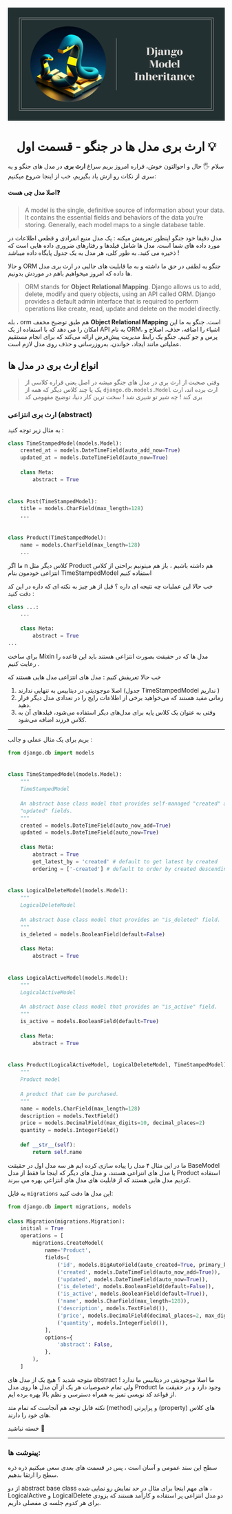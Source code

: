 

![enter image description here](https://github.com/code-barg/daily-django-tips/blob/main/img/01-model-inheritance.jpeg?raw=true)

<h1 align="center"> ارث بری مدل ها در جنگو - قسمت اول 💡</h1>

سلام 🖐️ حال و احوالتون خوش، قراره امروز بریم سراغ **ارث بری** در مدل های جنگو و یه سری از نکات رو ازش یاد بگیریم، خب از اینجا شروع میکنیم:

#### اصلا مدل چی هست❓

> A model is the single, definitive source of information about your data. It contains the essential fields and behaviors of the data you’re storing. Generally, each model maps to a single database table.

مدل دقیقا خود جنگو اینطور تعریفش میکنه : یک مدل منبع انفرادی و قطعی اطلاعات در مورد داده های شما است. مدل ها شامل فیلدها و رفتارهای ضروری داده هایی است که ذخیره می کنید. به طور کلی، هر مدل به یک جدول پایگاه داده  میباشد !

و حالا ORM جنگو یه لطفی در حق ما داشته و  به ما قابلیت های جالبی در ارث بری مدل ها داده که امروز میخواهیم باهم در موردش بدونیم.

> ORM stands for **Object Relational Mapping**. Django allows us to add, delete, modify and query objects, using an API called ORM. Django provides a default admin interface that is required to perform operations like create, read, update and delete on the model directly.

بله ، orm هم طبق توضیح مخفف **Object Relational Mapping** است. جنگو به ما این امکان را می دهد که با استفاده از یک API به نام ORM، اشیاء را اضافه، حذف، اصلاح و پرس و جو کنیم. جنگو یک رابط مدیریت پیش‌فرض ارائه می‌کند که برای انجام مستقیم عملیاتی مانند ایجاد، خواندن، به‌روزرسانی و حذف روی مدل لازم است.

##  انواع ارث بری در مدل ها

> وقتی صحبت از ارث بری در مدل های جنگو میشه در اصل یعنی قراره کلاسی از یک یا چند کلاس دیگر که همه از `django.db.models.Model` ارث برده اند، ارث بری کند ! 
> چه شیر تو شیری شد ! سخت ترین کار دنیا، توضیح مفهومی کد 

### ارث بری انتزاعی (abstract)

به مثال زیر توجه کنید :

```python
class TimeStampedModel(models.Model):
    created_at = models.DateTimeField(auto_add_now=True)
    updated_at = models.DateTimeField(auto_now=True)
    
    class Meta:
        abstract = True


class Post(TimeStampedModel):
    title = models.CharField(max_length=128)
    ...


class Product(TimeStampedModel):
    name = models.CharField(max_length=128)
    ...
```

ما اگر n کلاس دیگر مثل Product هم داشته باشیم ، باز هم میتونیم براحتی از کلاس انتزاعی خودمون بنام TimeStampedModel استفاده کنیم

خب حالا این عملیات چه نتیجه ای داره ؟ قبل از هر چیز به نکته ای که داره در این کد دقت کنید : 
‍‍‍
```python
class ...:
    ...
	
    class Meta:
        abstract = True
...
```

برای ساخت Mixin مدل ها که در حقیقت بصورت انتزاعی هستند باید این قاعده را رعایت کنیم .

خب حالا تعریفش کنیم :‌ مدل های انتزاعی مدل هایی هستند که

 1.  اصلا موجودیتی در دیتابیس به تنهایی ندارند (جدول TimeStampedModel نداریم )
 2. زمانی مفید هستند که می‌خواهید برخی از اطلاعات رایج را در تعدادی مدل دیگر قرار دهید.
 3. وقتی به عنوان یک کلاس پایه برای مدل‌های دیگر استفاده می‌شود، فیلدهای آن به کلاس فرزند اضافه می‌شود.

 - - -
بریم برای یک مثال عملی و جالب :

```python
from django.db import models  
  
  
class TimeStampedModel(models.Model):  
	"""  
	TimeStampedModel  
	  
	An abstract base class model that provides self-managed "created" and  
	"updated" fields.  
	"""  
	created = models.DateTimeField(auto_now_add=True)  
	updated = models.DateTimeField(auto_now=True)  
	  
	class Meta:  
		abstract = True  
		get_latest_by = 'created' # default to get latest by created  
		ordering = ['-created'] # default to order by created descending  
  
  
class LogicalDeleteModel(models.Model):  
	"""  
	LogicalDeleteModel  
	  
	An abstract base class model that provides an "is_deleted" field.  
	"""  
	is_deleted = models.BooleanField(default=False)  
	  
	class Meta:  
		abstract = True  
  
  
class LogicalActiveModel(models.Model):  
	"""  
	LogicalActiveModel  
	  
	An abstract base class model that provides an "is_active" field.  
	"""  
	is_active = models.BooleanField(default=True)  
	  
	class Meta:  
		abstract = True  
  
  
class Product(LogicalActiveModel, LogicalDeleteModel, TimeStampedModel):  
	"""  
	Product model  
	  
	A product that can be purchased.  
	"""  
	name = models.CharField(max_length=128)  
	description = models.TextField()  
	price = models.DecimalField(max_digits=10, decimal_places=2)  
	quantity = models.IntegerField()  
	  
	def __str__(self):  
		return self.name
```

ما در این مثال ۴ مدل را پیاده سازی کرده ایم
هر سه مدل اول در حقیقت BaseModel یا مدل های انتزاعی هستند، و مدل های دیگر که اینجا ما فقط از مدل Product استفاده کردیم مدل هایی هستند که از قابلیت های مدل های انتزاعی بهره می ببرند.

به فایل `migrations` این مدل ها دقت کنید‌:
```python
from django.db import migrations, models  
  
class Migration(migrations.Migration):  
	initial = True  
	operations = [  
		migrations.CreateModel(  
			name='Product',  
			fields=[  
				('id', models.BigAutoField(auto_created=True, primary_key=True, serialize=False, verbose_name='ID')),  
				('created', models.DateTimeField(auto_now_add=True)),  
				('updated', models.DateTimeField(auto_now=True)),  
				('is_deleted', models.BooleanField(default=False)),  
				('is_active', models.BooleanField(default=True)),  
				('name', models.CharField(max_length=128)),  
				('description', models.TextField()),  
				('price', models.DecimalField(decimal_places=2, max_digits=10)),  
				('quantity', models.IntegerField()),  
			],  
			options={  
				'abstract': False,  
			},  
		),  
	]

```
متوجه شدید ؟ هیچ یک از مدل های abstract ما اصلا موجودیتی در دیتابیس ما ندارد ! ولی تمام خصوصیات هر یک از آن مدل ها روی مدل Product وجود دارد و در حقیقت ما از قواعد کد نویسی تمیز به همراه دسترسی و نظم بالا بهره برده ایم.

نکته قابل توجه هم آنجاست که تمام متد (method) و پراپرتی (property) های کلاس های خود را دارند.

خسته نباشید 🤠

---

### پینوشت ها:
سطح این سند عمومی و آسان است ، پس در قسمت های بعدی سعی میکنیم ذره ذره سطح را ارتقا بدهیم.

از دو abstract base class های مهم اینجا برای مثال در حد نمایش رو نمایی شده ، LogicalActive و LogicalDelete دو مدل انتزاعی پر استفاده و کارآمد هستند که بزودی برای هر کدوم جلسه ی مفصلی داریم.
